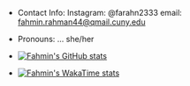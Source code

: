 
- Contact Info:
 Instagram: @farahn2333 email: fahmin.rahman44@qmail.cuny.edu

- Pronouns: ... she/her
- [![Fahmin's GitHub stats](https://github-readme-stats.vercel.app/api?username=FRAHMAN117)](https://github.com/FRAHMAN117/github-readme-stats)
- [![Fahmin's WakaTime stats](https://github-readme-stats.vercel.app/api/wakatime?username=FRAHMAN117)](https://github.com/FRAHMAN117/github-readme-stats)


<!---
FRAHMAN117/FRAHMAN117 is a ✨ special ✨ repository because its `README.md` (this file) appears on your GitHub profile.
You can click the Preview link to take a look at your changes.
--->
